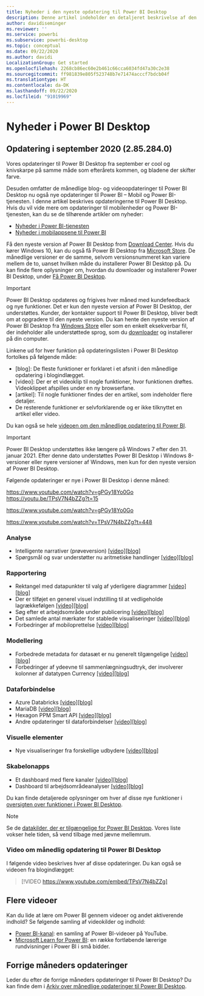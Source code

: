 ```yaml
---
title: Nyheder i den nyeste opdatering til Power BI Desktop
description: Denne artikel indeholder en detaljeret beskrivelse af den nyeste månedlige opdatering til Power BI Desktop.
author: davidiseminger
ms.reviewer: ''
ms.service: powerbi
ms.subservice: powerbi-desktop
ms.topic: conceptual
ms.date: 09/22/2020
ms.author: davidi
LocalizationGroup: Get started
ms.openlocfilehash: 2268cb86ec60e2b461c66cca6034fd47a30c2e38
ms.sourcegitcommit: ff981839e805f523748b7e71474acccf7bdcb04f
ms.translationtype: HT
ms.contentlocale: da-DK
ms.lasthandoff: 09/22/2020
ms.locfileid: "91019969"
---
```

# <a name="whats-new-in-power-bi-desktop"></a>Nyheder i Power BI Desktop

## <a name="september-2020-update-2852840"></a>Opdatering i september 2020 (2.85.284.0)

Vores opdateringer til Power BI Desktop fra september er cool og knivskarpe på samme måde som efterårets kommen, og bladene der skifter farve. 

Desuden omfatter de månedlige blog- og videoopdateringer til Power BI Desktop nu også nye opdateringer til Power BI – Mobil og Power BI-tjenesten. I denne artikel beskrives opdateringerne til Power BI Desktop. Hvis du vil vide mere om opdateringer til mobilenheder og Power BI-tjenesten, kan du se de tilhørende artikler om nyheder:

* [Nyheder i Power BI-tjenesten](service-whats-new.md)
* [Nyheder i mobilappsene til Power BI](../consumer/mobile/mobile-whats-new-in-the-mobile-apps.md)

Få den nyeste version af Power BI Desktop from [Download Center](https://www.microsoft.com/download/details.aspx?id=58494). Hvis du kører Windows 10, kan du også få Power BI Desktop fra [Microsoft Store](https://aka.ms/pbidesktopstore). De månedlige versioner er de samme, selvom versionsnummeret kan variere mellem de to, uanset hvilken måde du installerer Power BI Desktop på. Du kan finde flere oplysninger om, hvordan du downloader og installerer Power BI Desktop, under [Få Power BI Desktop](desktop-get-the-desktop.md). 

> [!IMPORTANT]
> Power BI Desktop opdateres og frigives hver måned med kundefeedback og nye funktioner. Det er kun den nyeste version af Power BI Desktop, der understøttes. Kunder, der kontakter support til Power BI Desktop, bliver bedt om at opgradere til den nyeste version. Du kan hente den nyeste version af Power BI Desktop fra [Windows Store](https://aka.ms/pbidesktopstore) eller som en enkelt eksekverbar fil, der indeholder alle understøttede sprog, som du [downloader](https://www.microsoft.com/download/details.aspx?id=58494) og installerer på din computer.

Linkene ud for hver funktion på opdateringslisten i Power BI Desktop fortolkes på følgende måde:

* \[blog\]: De fleste funktioner er forklaret i et afsnit i den månedlige opdatering i blogindlægget.
* \[video\]: Der er et videoklip til nogle funktioner, hvor funktionen drøftes. Videoklippet afspilles under en ny browserfane.
* \[artikel\]: Til nogle funktioner findes der en artikel, som indeholder flere detaljer.
* De resterende funktioner er selvforklarende og er ikke tilknyttet en artikel eller video.

Du kan også se hele [videoen om den månedlige opdatering til Power BI](#power-bi-desktop-monthly-update-video).

> [!IMPORTANT]
> Power BI Desktop understøttes ikke længere på Windows 7 efter den 31. januar 2021. Efter denne dato understøttes Power BI Desktop i Windows 8-versioner eller nyere versioner af Windows, men kun for den nyeste version af Power BI Desktop. 

Følgende opdateringer er nye i Power BI Desktop i denne måned:

https://www.youtube.com/watch?v=gPGy18Yo0Go https://youtu.be/TPsV7N4bZZg?t=15


https://www.youtube.com/watch?v=gPGy18Yo0Go

https://www.youtube.com/watch?v=TPsV7N4bZZg?t=448

### <a name="analytics"></a>Analyse
* Intelligente narrativer (prøveversion) [[video]](https://www.youtube.com/watch?v=gPGy18Yo0Go?t=51)[[blog]](https://powerbi.microsoft.com/blog/power-bi-september-2020-feature-summary/#_Smart_narratives_(preview)) 
* Spørgsmål og svar understøtter nu aritmetiske handlinger [[video]](https://www.youtube.com/watch?v=gPGy18Yo0Go?t=333)[[blog]](https://powerbi.microsoft.com/blog/power-bi-september-2020-feature-summary/#QA_arithmetic) 


### <a name="reporting"></a>Rapportering
* Rektangel med datapunkter til valg af yderligere diagrammer [[video]](https://www.youtube.com/watch?v=gPGy18Yo0Go?t=370)[[blog]](https://powerbi.microsoft.com/blog/power-bi-september-2020-feature-summary/#Data_point_rectangle_select) 
* Der er tilføjet en generel visuel indstilling til at vedligeholde lagrækkefølgen [[video]](https://www.youtube.com/watch?v=gPGy18Yo0Go?t=405)[[blog]](https://powerbi.microsoft.com/blog/power-bi-september-2020-feature-summary/#Maintain_layer_order) 
* Søg efter et arbejdsområde under publicering [[video]](https://www.youtube.com/watch?v=gPGy18Yo0Go?t=615)[[blog]](https://powerbi.microsoft.com/blog/power-bi-september-2020-feature-summary/#Search_workspace) 
* Det samlede antal mærkater for stablede visualiseringer [[video]](https://www.youtube.com/watch?v=gPGy18Yo0Go?t=630)[[blog]](https://powerbi.microsoft.com/blog/power-bi-september-2020-feature-summary/#Total_labels_stacked) 
* Forbedringer af mobiloprettelse [[video]](https://www.youtube.com/watch?v=gPGy18Yo0Go?t=786)[[blog]](https://powerbi.microsoft.com/blog/power-bi-september-2020-feature-summary/#Mobile_authoring_enhancements) 


### <a name="modeling"></a>Modellering
* Forbedrede metadata for datasæt er nu generelt tilgængelige [[video]](https://www.youtube.com/watch?v=gPGy18Yo0Go?t=1200)[[blog]](https://powerbi.microsoft.com/blog/power-bi-september-2020-feature-summary/#Enhanced_Dataset_Metadata)
* Forbedringer af ydeevne til sammenlægningsudtryk, der involverer kolonner af datatypen Currency [[video]](https://www.youtube.com/watch?v=gPGy18Yo0Go?t=1220)[[blog]](https://powerbi.microsoft.com/blog/power-bi-september-2020-feature-summary/#Performance_improvements_to_agg)


### <a name="data-connectivity"></a>Dataforbindelse
* Azure Databricks [[video]](https://www.youtube.com/watch?v=gPGy18Yo0Go?t=1342)[[blog]](https://powerbi.microsoft.com/blog/power-bi-september-2020-feature-summary/#Azure_Databricks)
* MariaDB [[video]](https://www.youtube.com/watch?v=gPGy18Yo0Go?t=1365)[[blog]](https://powerbi.microsoft.com/blog/power-bi-september-2020-feature-summary/#MariaDB)
* Hexagon PPM Smart API [[video]](https://www.youtube.com/watch?v=gPGy18Yo0Go?t=1386)[[blog]](https://powerbi.microsoft.com/blog/power-bi-september-2020-feature-summary/#Hexagon_PPM_Smart)
* Andre opdateringer til dataforbindelser [[video]](https://www.youtube.com/watch?v=gPGy18Yo0Go?t=1411)[[blog]](https://powerbi.microsoft.com/blog/power-bi-september-2020-feature-summary/#Other_data_connectivity)


### <a name="visuals"></a>Visuelle elementer
* Nye visualiseringer fra forskellige udbydere [[video]](https://www.youtube.com/watch?v=gPGy18Yo0Go?t=1228)[[blog]](https://powerbi.microsoft.com/blog/power-bi-september-2020-feature-summary/#Visualizations)


### <a name="template-apps"></a>Skabelonapps
* Et dashboard med flere kanaler [[video]](https://www.youtube.com/watch?v=gPGy18Yo0Go?t=1290)[[blog]](https://powerbi.microsoft.com/blog/power-bi-september-2020-feature-summary/#Multichannel_Attribution_Dashboard) 
* Dashboard til arbejdsområdeanalyser [[video]](https://www.youtube.com/watch?v=gPGy18Yo0Go?t=1290)[[blog]](https://powerbi.microsoft.com/blog/power-bi-september-2020-feature-summary/#Workspace_Analytics_Dashboard) 


Du kan finde detaljerede oplysninger om hver af disse nye funktioner i [oversigten over funktioner i Power BI Desktop](https://powerbi.microsoft.com/blog/power-bi-september-2020-feature-summary/).


> [!NOTE]
> Se de [datakilder, der er tilgængelige for Power BI Desktop](../connect-data/desktop-data-sources.md). Vores liste vokser hele tiden, så vend tilbage med jævne mellemrum.


### <a name="power-bi-desktop-monthly-update-video"></a>Video om månedlig opdatering til Power BI Desktop
I følgende video beskrives hver af disse opdateringer. Du kan også se videoen fra blogindlægget:

> [!VIDEO https://www.youtube.com/embed/TPsV7N4bZZg]

## <a name="more-videos"></a>Flere videoer

Kan du lide at lære om Power BI gennem videoer og andet aktiverende indhold? Se følgende samling af videokilder og indhold:

-   [Power BI-kanal](https://www.youtube.com/user/mspowerbi): en samling af Power BI-videoer på YouTube.
-   [Microsoft Learn for Power BI](/learn/powerplatform/power-bi?WT.mc_id=powerbi_landingpage-docs-link): en række fortløbende lærerige rundvisninger i Power BI i små bidder.

## <a name="updates-for-previous-months"></a>Forrige måneders opdateringer

Leder du efter de forrige måneders opdateringer til Power BI Desktop? Du kan finde dem i [Arkiv over månedlige opdateringer til Power BI Desktop](desktop-latest-update-archive.md).